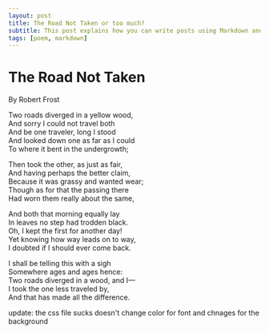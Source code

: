 ```yaml
---
layout: post
title: The Road Not Taken or too much?
subtitle: This post explains how you can write posts using Markdown and check by real time hosting
tags: [poem, markdown]
---
```


# The Road Not Taken
By Robert Frost

Two roads diverged in a yellow wood,\
And sorry I could not travel both\
And be one traveler, long I stood\
And looked down one as far as I could\
To where it bent in the undergrowth;

Then took the other, as just as fair,\
And having perhaps the better claim,\
Because it was grassy and wanted wear;\
Though as for that the passing there\
Had worn them really about the same,

And both that morning equally lay\
In leaves no step had trodden black.\
Oh, I kept the first for another day!\
Yet knowing how way leads on to way,\
I doubted if I should ever come back.

I shall be telling this with a sigh\
Somewhere ages and ages hence:\
Two roads diverged in a wood, and I—\
I took the one less traveled by,\
And that has made all the difference.

update: the css file sucks
doesn't change color for font and chnages for the background